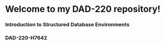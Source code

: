 

# Welcome to my DAD-220 repository!
 
###    Introduction to Structured Database Environments
###    DAD-220-H7642
